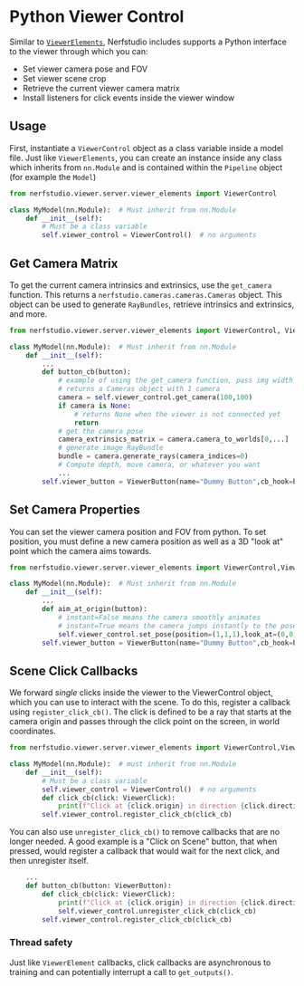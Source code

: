 # Python Viewer Control

Similar to [`ViewerElements`](./custom_gui.md), Nerfstudio includes supports a Python interface to the viewer through which you can:

* Set viewer camera pose and FOV
* Set viewer scene crop
* Retrieve the current viewer camera matrix
* Install listeners for click events inside the viewer window

## Usage

First, instantiate a `ViewerControl` object as a class variable inside a model file.
Just like `ViewerElements`, you can create an instance inside any class which inherits from `nn.Module`
and is contained within the `Pipeline` object (for example the `Model`)

```python
from nerfstudio.viewer.server.viewer_elements import ViewerControl

class MyModel(nn.Module):  # Must inherit from nn.Module
    def __init__(self):
        # Must be a class variable
        self.viewer_control = ViewerControl()  # no arguments
```
## Get Camera Matrix
To get the current camera intrinsics and extrinsics, use the `get_camera` function. This returns a `nerfstudio.cameras.cameras.Cameras` object. This object can be used to generate `RayBundles`, retrieve intrinsics and extrinsics, and more.

```python
from nerfstudio.viewer.server.viewer_elements import ViewerControl, ViewerButton

class MyModel(nn.Module):  # Must inherit from nn.Module
    def __init__(self):
        ...
        def button_cb(button):
            # example of using the get_camera function, pass img width and height
            # returns a Cameras object with 1 camera
            camera = self.viewer_control.get_camera(100,100)
            if camera is None:
                # returns None when the viewer is not connected yet
                return
            # get the camera pose
            camera_extrinsics_matrix = camera.camera_to_worlds[0,...]  # 3x4 matrix
            # generate image RayBundle
            bundle = camera.generate_rays(camera_indices=0)
            # Compute depth, move camera, or whatever you want
            ...
        self.viewer_button = ViewerButton(name="Dummy Button",cb_hook=button_cb)
```

## Set Camera Properties
You can set the viewer camera position and FOV from python. 
To set position, you must define a new camera position as well as a 3D "look at" point which the camera aims towards.
```python
from nerfstudio.viewer.server.viewer_elements import ViewerControl,ViewerButton

class MyModel(nn.Module):  # Must inherit from nn.Module
    def __init__(self):
        ...
        def aim_at_origin(button):
            # instant=False means the camera smoothly animates
            # instant=True means the camera jumps instantly to the pose
            self.viewer_control.set_pose(position=(1,1,1),look_at=(0,0,0),instant=False)
        self.viewer_button = ViewerButton(name="Dummy Button",cb_hook=button_cb)
```

## Scene Click Callbacks
We forward *single* clicks inside the viewer to the ViewerControl object, which you can use to interact with the scene. To do this, register a callback using `register_click_cb()`. The click is defined to be a ray that starts at the camera origin and passes through the click point on the screen, in world coordinates. 

```python
from nerfstudio.viewer.server.viewer_elements import ViewerControl,ViewerClick

class MyModel(nn.Module):  # must inherit from nn.Module
    def __init__(self):
        # Must be a class variable
        self.viewer_control = ViewerControl()  # no arguments
        def click_cb(click: ViewerClick):
            print(f"Click at {click.origin} in direction {click.direction}")
        self.viewer_control.register_click_cb(click_cb)
```

You can also use `unregister_click_cb()` to remove callbacks that are no longer needed. A good example is a "Click on Scene" button, that when pressed, would register a callback that would wait for the next click, and then unregister itself.
```python
    ...
    def button_cb(button: ViewerButton):
        def click_cb(click: ViewerClick):
            print(f"Click at {click.origin} in direction {click.direction}")
            self.viewer_control.unregister_click_cb(click_cb)
        self.viewer_control.register_click_cb(click_cb)
```

### Thread safety
Just like `ViewerElement` callbacks, click callbacks are asynchronous to training and can potentially interrupt a call to `get_outputs()`.

